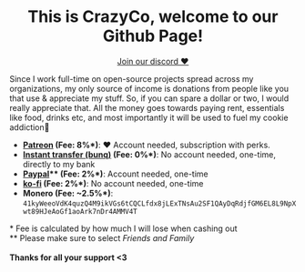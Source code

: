 <div align="center">

  # This is CrazyCo, welcome to our Github Page!
</div>

<p align="center"><a href="https://discord.gg/rY5QJtxGbS" target="_blank">Join our discord ❤️</a></p>

<!--
Pwease support me >.<
-->  

<p>Since I work full-time on open-source projects spread across my organizations, my only source of income is donations from people like you that use & appreciate my stuff. So, if you can spare a dollar or two, I would really appreciate that. All the money goes towards paying rent, essentials like food, drinks etc, and most importantly it will be used to fuel my cookie addiction🍪<br></p>

- **[Patreon](<https://patreon.com/crazyco>) (Fee: 8%\*)**: ❤️ Account needed, subscription with perks.<br>
- **[Instant transfer (bunq)](<https://bunq.me/ClaraK>) (Fee: 0%\*)**: No account needed, one-time, directly to my bank<br>
- **[Paypal](<https://paypal.me/ClaraCrazy>)\*\* (Fee: 2%\*)**: Account needed, one-time<br>
- **[ko-fi](<https://ko-fi.com/cynthialabs>) (Fee: 2%\*)**: No account needed, one-time<br>
- **Monero (Fee: ~2.5%\*)**: `41kyWeeoVdK4quzQ4M9ikVGs6tCQCLfdx8jLExTNsAu2SF1QAyDqRdjfGM6EL8L9NpXwt89HJeAoGf1aoArk7nDr4AMMV4T`<br>

\* Fee is calculated by how much I will lose when cashing out<br>
\*\* Please make sure to select *Friends and Family*<br><br>
**Thanks for all your support <3**
